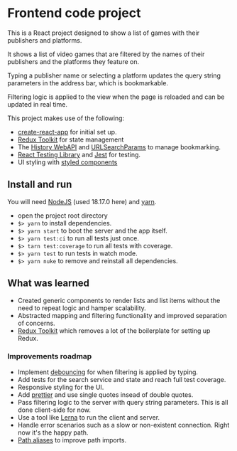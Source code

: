 # Frontend code project

This is a React project designed to show a list of games with their publishers and platforms.

It shows a list of video games that are filtered by the names of their publishers and the platforms they feature on.

Typing a publisher name or selecting a platform updates the query string parameters in the address bar, which is bookmarkable.

Filtering logic is applied to the view when the page is reloaded and can be updated in real time.

This project makes use of the following:

- [create-react-app](https://create-react-app.dev/) for initial set up.
- [Redux Toolkit](https://redux-toolkit.js.org/) for state management
- The [History WebAPI](https://developer.mozilla.org/en-US/docs/Web/API/History_API) and [URLSearchParams](https://developer.mozilla.org/en-US/docs/Web/API/URLSearchParams) to manage bookmarking.
- [React Testing Library](https://testing-library.com/docs/react-testing-library/intro/) and [Jest](https://jestjs.io/) for testing.
- UI styling with [styled components](https://styled-components.com/)

## Install and run

You will need [NodeJS](https://nodejs.org/en) (used 18.17.0 here) and [yarn](https://yarnpkg.com/).

- open the project root directory
- `$> yarn` to install dependencies.
- `$> yarn start` to boot the server and the app itself.
- `$> yarn test:ci` to run all tests just once.
- `$> tarn test:coverage` to run all tests with coverage.
- `$> yarn test` to run tests in watch mode.
- `$> yarn nuke` to remove and reinstall all dependencies.

## What was learned

- Created generic components to render lists and list items without the need to repeat logic and hamper scalability.
- Abstracted mapping and filtering functionality and improved separation of concerns.
- [Redux Toolkit](https://redux-toolkit.js.org/) which removes a lot of the boilerplate for setting up Redux.

### Improvements roadmap

- Implement [debouncing](https://davidwalsh.name/javascript-debounce-function) for when filtering is applied by typing.
- Add tests for the search service and state and reach full test coverage.
- Responsive styling for the UI.
- Add [prettier](https://prettier.io/) and use single quotes insead of double quotes.
- Pass filtering logic to the server with query string parameters. This is all done client-side for now.
- Use a tool like [Lerna](https://lerna.js.org/) to run the client and server.
- Handle error scenarios such as a slow or non-existent connection. Right now it's the happy path.
- [Path aliases](https://hackernoon.com/how-to-configure-path-aliases-in-frontend-projects-in-the-native-way) to improve path imports.
